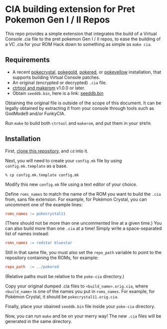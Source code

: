 # CIA building extension for Pret Pokemon Gen I / II Repos

This repo provides a simple extension that integrates the build of a Virtual Console .cia file to the pret pokemon Gen I / II repos, to ease the building of a VC .cia for your ROM Hack down to something as simple as `make cia`.

## Requirements

* A recent [pokecrystal](https://github.com/pret/pokecrystal), [pokegold](https://github.com/pret/pokegold), [pokered](https://github.com/pret/pokered), or [pokeyellow](https://github.com/pret/pokeyellow) installation, that supports building Virtual Console patches.
* An original (encrypted or decrypted) `.cia` file.
* [ctrtool and makerom](https://github.com/3DSGuy/Project_CTR) v1.0.0 or later.
* Obtain `seeddb.bin`, here is a link: [seeddb.bin](https://github.com/ihaveamac/3DS-rom-tools/raw/master/seeddb/seeddb.bin)

Obtaining the original file is outside of the scope of this document. It can be legally obtained by extracting it from your console through tools such as GodMode9 and/or FunkyCIA.

Run `make` to build both `ctrtool` and `makerom`, and put them in your `$PATH`.

## Installation

First, [clone this repository](https://docs.github.com/en/repositories/creating-and-managing-repositories/cloning-a-repository), and `cd` into it.

Next, you will need to create your `config.mk` file by using `config.mk.template` as a base. 

```console
% cp config.mk.template config.mk
```

Modify this new `config.mk` file using a text editor of your choice.

Define `roms_names` to match the name of the ROM you want to build the `.cia` from, sans file extension.
For example, for Pokémon Crystal, you can uncomment one of the example lines:

```makefile
roms_names := pokecrystal11
```

(There should not be more than one uncommented line at a given time.)
You can also build more than one `.cia` at a time!
Simply write a space-separated list of names instead:

```makefile
roms_names := redstar bluestar
```

Still in that same file, you must also set the `repo_path` variable to point to the repository containing the ROMs, for example:

```makefile
repo_path  := ../pokered
```

(Relative paths must be relative to the `poke-cia` directory.)

Copy your original dumped .cia files to `<build_name>.orig.cia`, where `<build_name>` is one of the names you put in `roms_names`.
For example, for Pokémon Crystal, it should be `pokecrystal11.orig.cia`.

Finally, place your obained `seeddb.bin` file inside your `poke-cia` directory.

Now, you can run `make` and be on your merry way!
The new `.cia` files will be generated in the same directory.
